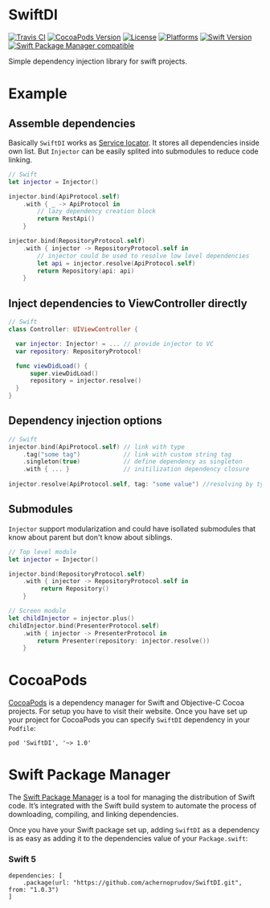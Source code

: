 # SwiftDI
[![Travis CI](https://travis-ci.org/achernoprudov/SwiftDI.svg?branch=master)](https://travis-ci.org/achernoprudov/SwiftDI)
[![CocoaPods Version](https://img.shields.io/cocoapods/v/SwiftDI.svg?style=flat)](http://cocoapods.org/pods/SwiftDI)
[![License](https://img.shields.io/cocoapods/l/SwiftDI.svg?style=flat)](http://cocoapods.org/pods/SwiftDI)
[![Platforms](https://img.shields.io/badge/platform-iOS%20%7C%20macOS%20%7C%20tvOS%20%7C%20watchOS%20%7C%20Linux-lightgrey.svg)](http://cocoapods.org/pods/SwiftDI)
[![Swift Version](https://img.shields.io/badge/Swift-2.2--3.1.x-F16D39.svg?style=flat)](https://developer.apple.com/swift)
[![Swift Package Manager compatible](https://img.shields.io/badge/Swift%20Package%20Manager-compatible-brightgreen.svg)](https://github.com/apple/swift-package-manager)


Simple dependency injection library for swift projects.

# Example

## Assemble dependencies
Basically `SwiftDI` works as [Service locator](https://en.wikipedia.org/wiki/Service_locator_pattern). It stores
all dependencies inside own list. But `Injector` can be easily splited into submodules to reduce code linking.

```swift
// Swift
let injector = Injector()

injector.bind(ApiProtocol.self)
    .with { _ -> ApiProtocol in 
        // lazy dependency creation block
        return RestApi()
    }

injector.bind(RepositoryProtocol.self)
    .with { injector -> RepositoryProtocol.self in
        // injector could be used to resolve low level dependencies
        let api = injector.resolve(ApiProtocol.self)
        return Repository(api: api) 
    }
```
## Inject dependencies to ViewController directly
```swift
// Swift
class Controller: UIViewController {

  var injector: Injector! = ... // provide injector to VC
  var repository: RepositoryProtocol!

  func viewDidLoad() {
      super.viewDidLoad()
      repository = injector.resolve()
  }
}
```
## Dependency injection options
```swift
// Swift
injector.bind(ApiProtocol.self) // link with type
    .tag("some tag")            // link with custom string tag
    .singleton(true)            // define dependency as singleton
    .with { ... }               // initilization dependency closure
    
injector.resolve(ApiProtocol.self, tag: "some value") //resolving by type and tag 
```

## Submodules
`Injector` support modularization and could have isollated submodules that know about parent but don't know about siblings.

```swift
// Top level module
let injector = Injector()

injector.bind(RepositoryProtocol.self)
    .with { injector -> RepositoryProtocol.self in
         return Repository()
    }

// Screen module
let childInjector = injector.plus()
childInjector.bind(PresenterProtocol.self)
    .with { injector -> PresenterProtocol in 
        return Presenter(repository: injector.resolve())
    }

```

# CocoaPods
[CocoaPods](https://cocoapods.org/) is a dependency manager for Swift and Objective-C Cocoa projects. For setup you have to visit their website.
Once you have set up your project for CocoaPods you can specify `SwiftDI` dependency in your `Podfile`:  

```
pod 'SwiftDI', '~> 1.0'
```

# Swift Package Manager
The [Swift Package Manager](https://swift.org/package-manager/) is a tool for managing the distribution of Swift code. It’s integrated with the Swift build system to automate the process of downloading, compiling, and linking dependencies.

Once you have your Swift package set up, adding `SwiftDI` as a dependency is as easy as adding it to the dependencies value of your `Package.swift`:

### Swift 5
```
dependencies: [
    .package(url: "https://github.com/achernoprudov/SwiftDI.git", from: "1.0.3")
]
```
